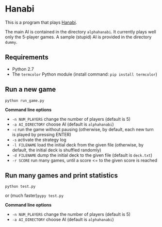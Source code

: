 Hanabi
=====================

This is a program that plays [Hanabi](https://boardgamegeek.com/boardgame/98778/hanabi).

The main AI is contained in the directory `alphahanabi`. It currently plays well only the 5-player games.
A sample (stupid) AI is provided in the directory `dummy`.

Requirements
---------------------
* Python 2.7
* The `termcolor` Python module (install command: `pip install termcolor`)

Run a new game
---------------------
`python run_game.py`

**Command line options**
* `-n NUM_PLAYERS` change the number of players (default is 5)
* `-a AI_DIRECTORY` choose AI (default is `alphahanabi`)
* `-c` run the game without pausing (otherwise, by default, each new turn is played by pressing ENTER)
* `-s` activate the strategy log
* `-l FILENAME` load the initial deck from the given file (otherwise, by default, the initial deck is shuffled randomly)
* `-d FILENAME` dump the initial deck to the given file (default is `deck.txt`)
* `-r SCORE` run many games, until a score <= to the given score is reached



Run many games and print statistics
---------------------
`python test.py`

or (much faster)`pypy test.py`

**Command line options**
* `-n NUM_PLAYERS` change the number of players (default is 5)
* `-a AI_DIRECTORY` choose AI (default is `alphahanabi`)
